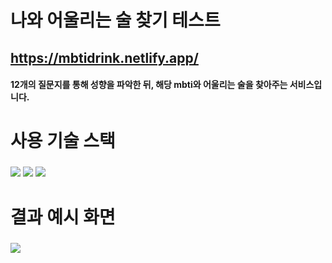 # 나와 어울리는 술 찾기 테스트
## https://mbtidrink.netlify.app/
#### 12개의 질문지를 통해 성향을 파악한 뒤, 해당 mbti와 어울리는 술을 찾아주는 서비스입니다.
# 사용 기술 스택
### <img src="https://img.shields.io/badge/react-61DAFB?style=for-the-badge&logo=react&logoColor=black"> <img src="https://img.shields.io/badge/javascript-F7DF1E?style=for-the-badge&logo=javascript&logoColor=black"> <img src="https://img.shields.io/badge/bootstrap-7952B3?style=for-the-badge&logo=bootstrap&logoColor=white">
# 결과 예시 화면
### <img src="https://user-images.githubusercontent.com/87300419/212059608-c6bc94fa-a47a-4ea2-a679-f1cd787e6671.PNG">
